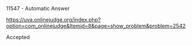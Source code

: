 11547 - Automatic Answer

https://uva.onlinejudge.org/index.php?option=com_onlinejudge&Itemid=8&page=show_problem&problem=2542

Accepted
